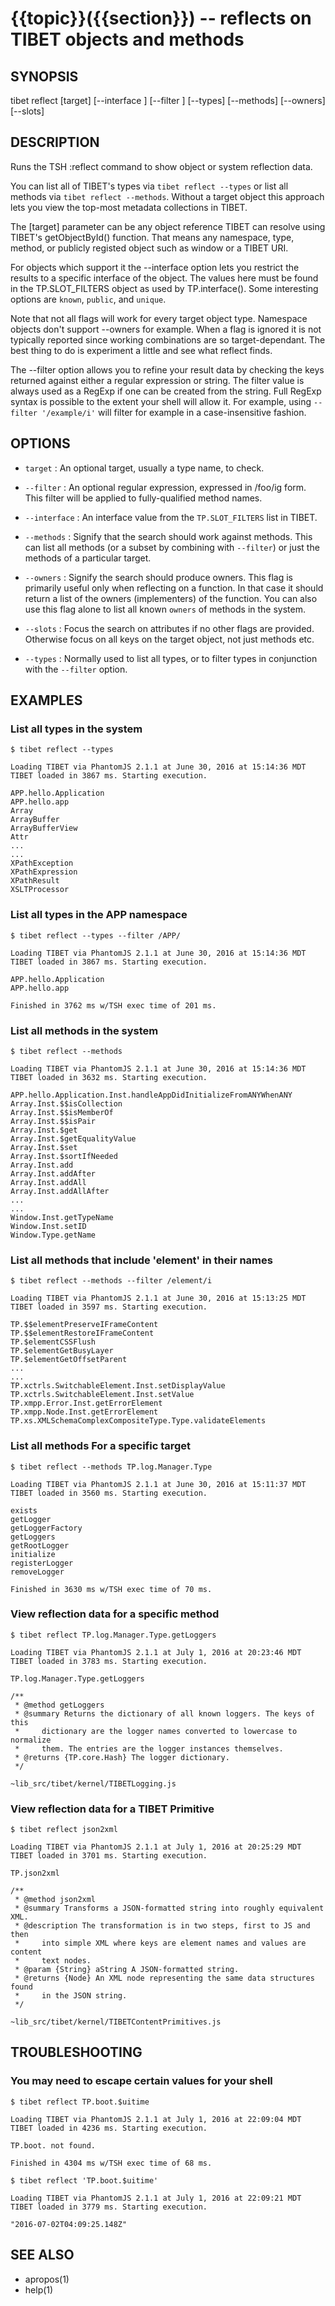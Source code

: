 {{topic}}({{section}}) -- reflects on TIBET objects and methods
=============================================

## SYNOPSIS

tibet reflect [target] [--interface <interface>]
    [--filter <filter>] [--types] [--methods] [--owners] [--slots]

## DESCRIPTION

Runs the TSH :reflect command to show object or system reflection data.

You can list all of TIBET's types via `tibet reflect --types` or list all
methods via `tibet reflect --methods`. Without a target object this
approach lets you view the top-most metadata collections in TIBET.

The [target] parameter can be any object reference TIBET can resolve
using TIBET's getObjectById() function. That means any namespace, type,
method, or publicly registed object such as window or a TIBET URI.

For objects which support it the --interface option lets you restrict
the results to a specific interface of the object. The values here must
be found in the TP.SLOT\_FILTERS object as used by TP.interface(). Some
interesting options are `known`, `public`, and `unique`.

Note that not all flags will work for every target object type. Namespace
objects don't support --owners for example. When a flag is ignored it is
not typically reported since working combinations are so target-dependant.
The best thing to do is experiment a little and see what reflect finds.

The --filter option allows you to refine your result data by checking the
keys returned against either a regular expression or string. The filter value
is always used as a RegExp if one can be created from the string. Full RegExp
syntax is possible to the extent your shell will allow it. For example, using
`--filter '/example/i'` will filter for example in a case-insensitive fashion.

## OPTIONS

  * `target` :
    An optional target, usually a type name, to check.

  * `--filter` :
    An optional regular expression, expressed in /foo/ig form. This filter will
be applied to fully-qualified method names.

  * `--interface` :
    An interface value from the `TP.SLOT_FILTERS` list in TIBET.

  * `--methods` :
    Signify that the search should work against methods. This can list all
methods (or a subset by combining with `--filter`) or just the methods of a
particular target.

  * `--owners` :
    Signify the search should produce owners. This flag is primarily useful only
when reflecting on a function. In that case it should return a list of the
owners (implementers) of the function. You can also use this flag alone to list
all known `owners` of methods in the system.

  * `--slots` :
    Focus the search on attributes if no other flags are provided. Otherwise
focus on all keys on the target object, not just methods etc.

  * `--types` :
    Normally used to list all types, or to filter types in conjunction with the
`--filter` option.

## EXAMPLES

### List all types in the system

    $ tibet reflect --types

    Loading TIBET via PhantomJS 2.1.1 at June 30, 2016 at 15:14:36 MDT
    TIBET loaded in 3867 ms. Starting execution.

    APP.hello.Application
    APP.hello.app
    Array
    ArrayBuffer
    ArrayBufferView
    Attr
    ...
    ...
    XPathException
    XPathExpression
    XPathResult
    XSLTProcessor

### List all types in the APP namespace

    $ tibet reflect --types --filter /APP/

    Loading TIBET via PhantomJS 2.1.1 at June 30, 2016 at 15:14:36 MDT
    TIBET loaded in 3867 ms. Starting execution.

    APP.hello.Application
    APP.hello.app

    Finished in 3762 ms w/TSH exec time of 201 ms.

### List all methods in the system

    $ tibet reflect --methods

    Loading TIBET via PhantomJS 2.1.1 at June 30, 2016 at 15:14:36 MDT
    TIBET loaded in 3632 ms. Starting execution.

    APP.hello.Application.Inst.handleAppDidInitializeFromANYWhenANY
    Array.Inst.$$isCollection
    Array.Inst.$$isMemberOf
    Array.Inst.$$isPair
    Array.Inst.$get
    Array.Inst.$getEqualityValue
    Array.Inst.$set
    Array.Inst.$sortIfNeeded
    Array.Inst.add
    Array.Inst.addAfter
    Array.Inst.addAll
    Array.Inst.addAllAfter
    ...
    ...
    Window.Inst.getTypeName
    Window.Inst.setID
    Window.Type.getName

### List all methods that include 'element' in their names

    $ tibet reflect --methods --filter /element/i

    Loading TIBET via PhantomJS 2.1.1 at June 30, 2016 at 15:13:25 MDT
    TIBET loaded in 3597 ms. Starting execution.

    TP.$$elementPreserveIFrameContent
    TP.$$elementRestoreIFrameContent
    TP.$elementCSSFlush
    TP.$elementGetBusyLayer
    TP.$elementGetOffsetParent
    ...
    ...
    TP.xctrls.SwitchableElement.Inst.setDisplayValue
    TP.xctrls.SwitchableElement.Inst.setValue
    TP.xmpp.Error.Inst.getErrorElement
    TP.xmpp.Node.Inst.getErrorElement
    TP.xs.XMLSchemaComplexCompositeType.Type.validateElements

### List all methods For a specific target

    $ tibet reflect --methods TP.log.Manager.Type

    Loading TIBET via PhantomJS 2.1.1 at June 30, 2016 at 15:11:37 MDT
    TIBET loaded in 3560 ms. Starting execution.

    exists
    getLogger
    getLoggerFactory
    getLoggers
    getRootLogger
    initialize
    registerLogger
    removeLogger

    Finished in 3630 ms w/TSH exec time of 70 ms.

### View reflection data for a specific method

    $ tibet reflect TP.log.Manager.Type.getLoggers

    Loading TIBET via PhantomJS 2.1.1 at July 1, 2016 at 20:23:46 MDT
    TIBET loaded in 3783 ms. Starting execution.

    TP.log.Manager.Type.getLoggers

    /**
     * @method getLoggers
     * @summary Returns the dictionary of all known loggers. The keys of this
     *     dictionary are the logger names converted to lowercase to normalize
     *     them. The entries are the logger instances themselves.
     * @returns {TP.core.Hash} The logger dictionary.
     */

    ~lib_src/tibet/kernel/TIBETLogging.js

### View reflection data for a TIBET Primitive

    $ tibet reflect json2xml

    Loading TIBET via PhantomJS 2.1.1 at July 1, 2016 at 20:25:29 MDT
    TIBET loaded in 3701 ms. Starting execution.

    TP.json2xml

    /**
     * @method json2xml
     * @summary Transforms a JSON-formatted string into roughly equivalent XML.
     * @description The transformation is in two steps, first to JS and then
     *     into simple XML where keys are element names and values are content
     *     text nodes.
     * @param {String} aString A JSON-formatted string.
     * @returns {Node} An XML node representing the same data structures found
     *     in the JSON string.
     */

    ~lib_src/tibet/kernel/TIBETContentPrimitives.js

## TROUBLESHOOTING

### You may need to escape certain values for your shell

    $ tibet reflect TP.boot.$uitime

    Loading TIBET via PhantomJS 2.1.1 at July 1, 2016 at 22:09:04 MDT
    TIBET loaded in 4236 ms. Starting execution.

    TP.boot. not found.

    Finished in 4304 ms w/TSH exec time of 68 ms.

    $ tibet reflect 'TP.boot.$uitime'

    Loading TIBET via PhantomJS 2.1.1 at July 1, 2016 at 22:09:21 MDT
    TIBET loaded in 3779 ms. Starting execution.

    "2016-07-02T04:09:25.148Z"


## SEE ALSO

  * apropos(1)
  * help(1)
